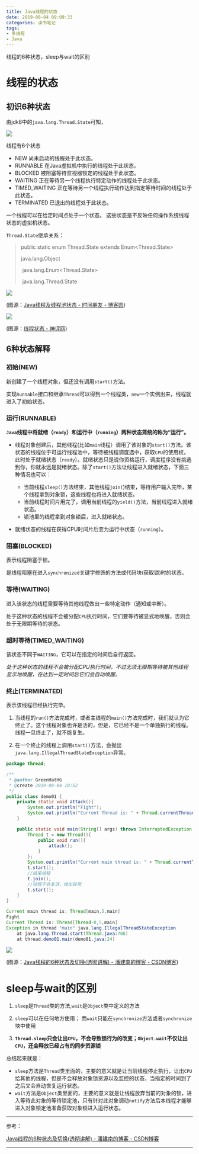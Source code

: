 ```yaml
---
title: Java线程的状态
date: 2019-08-04 09:09:33
categories: 读书笔记
tags:
- 多线程
- Java
---
```


线程的6种状态，sleep与wait的区别

<!-- more -->

# 线程的状态

## 初识6种状态

由jdk8中的`java.lang.Thread.State`可知，

![](Java线程的状态/4.png)

线程有6个状态

- NEW 
  尚未启动的线程处于此状态。
- RUNNABLE
  在Java虚拟机中执行的线程处于此状态。
- BLOCKED
  被阻塞等待监视器锁定的线程处于此状态。
- WAITING
  正在等待另一个线程执行特定动作的线程处于此状态。
- TIMED_WAITING
  正在等待另一个线程执行动作达到指定等待时间的线程处于此状态。
- TERMINATED
  已退出的线程处于此状态。

一个线程可以在给定时间点处于一个状态。 这些状态是不反映任何操作系统线程状态的虚拟机状态。

`Thread.State`继承关系：

> public static enum Thread.State extends Enum<Thread.State>
>
> java.lang.Object
>
> ​	java.lang.Enum<Thread.State>
>
> ​		java.lang.Thread.State

![](Java线程的状态/1.png)

(图源：[Java线程及线程池状态 - 时间朋友 - 博客园](https://www.cnblogs.com/doit8791/p/9067073.html))

![](Java线程的状态/2.jpg)

(图源：[线程状态 - 神评网](http://www.ishenping.com/ArtInfo/1194756.htmll))

## 6种状态解释

### 初始(NEW)

新创建了一个线程对象，但还没有调用`start()`方法。

实现`Runnable`接口和继承`Thread`可以得到一个线程类，`new`一个实例出来，线程就进入了初始状态。

### 运行(RUNNABLE)

**`Java`线程中将就绪（`ready`）和运行中（`running`）两种状态笼统的称为“运行”。**

- 线程对象创建后，其他线程(比如`main`线程）调用了该对象的`start()`方法。该状态的线程位于可运行线程池中，等待被线程调度选中，获取`CPU`的使用权，此时处于就绪状态（`ready`）。就绪状态只是说你资格运行，调度程序没有挑选到你，你就永远是就绪状态。除了`start()`方法让线程进入就绪状态，下面三种情况也可以：
  - 当前线程`sleep()`方法结束，其他线程`join(`)结束，等待用户输入完毕，某个线程拿到对象锁，这些线程也将进入就绪状态。
  - 当前线程时间片用完了，调用当前线程的`yield()`方法，当前线程进入就绪状态。
  - 锁池里的线程拿到对象锁后，进入就绪状态。

- 就绪状态的线程在获得CPU时间片后变为运行中状态（`running`）。

### 阻塞(BLOCKED)

表示线程阻塞于锁。

是线程阻塞在进入`synchronized`关键字修饰的方法或代码块(获取锁)时的状态。

### 等待(WAITING)

进入该状态的线程需要等待其他线程做出一些特定动作（通知或中断）。

处于这种状态的线程不会被分配`CPU`执行时间，它们要等待被显式地唤醒，否则会处于无限期等待的状态。

### 超时等待(TIMED_WAITING)

该状态不同于`WAITING`，它可以在指定的时间后自行返回。

*处于这种状态的线程不会被分配CPU执行时间，不过无须无限期等待被其他线程显示地唤醒，在达到一定时间后它们会自动唤醒。*

### 终止(TERMINATED)

表示该线程已经执行完毕。

1. 当线程的`run()`方法完成时，或者主线程的`main()`方法完成时，我们就认为它终止了。这个线程对象也许是活的，但是，它已经不是一个单独执行的线程。线程一旦终止了，就不能复生。

2. 在一个终止的线程上调用`start()`方法，会抛出`java.lang.IllegalThreadStateException`异常。

```java
package thread;

/**
 * @author GreenHatHG
 * @create 2019-08-04 10:52
 */
public class demo01 {
    private static void attack(){
        System.out.println("Fight");
        System.out.println("Current Thread is: " + Thread.currentThread());
    }

    public static void main(String[] args) throws InterruptedException {
        Thread t = new Thread(){
            public void run(){
                attack();
            }
        };
        System.out.println("Current main thread is: " + Thread.currentThread());
        t.start();
        //结束线程
        t.join();
        //线程不会复活，抛出异常
        t.start();
    }
}
```

```java
Current main thread is: Thread[main,5,main]
Fight
Current Thread is: Thread[Thread-0,5,main]
Exception in thread "main" java.lang.IllegalThreadStateException
	at java.lang.Thread.start(Thread.java:708)
	at thread.demo01.main(demo01.java:24)
```

![](Java线程的状态/3.jpeg)

(图源：[Java线程的6种状态及切换(透彻讲解) - 潘建南的博客 - CSDN博客](http://www.ishenping.com/ArtInfo/1194756.htmll))

# sleep与wait的区别


1. `sleep`是`Thread`类的方法,`wait`是`Object`类中定义的方法

2. `sleep`可以在任何地方使用； 而`wait`只能在`synchronize`方法或者`synchronize`块中使用
3. **`Thread.sleep`只会让出`CPU`，不会导致锁行为的改变；`Object.wait`不仅让出`CPU`，还会释放已经占有的同步资源锁**

总结起来就是：

- `sleep`方法是`Thread`类里面的，主要的意义就是让当前线程停止执行，让出`CPU`给其他的线程，但是不会释放对象锁资源以及监控的状态，当指定的时间到了之后又会自动恢复运行状态。
- `wait`方法是`Object`类里面的，主要的意义就是让线程放弃当前的对象的锁，进入等待此对象的等待锁定池，只有针对此对象调动`notify`方法后本线程才能够进入对象锁定池准备获取对象锁进入运行状态。







---

参考：

[Java线程的6种状态及切换(透彻讲解) - 潘建南的博客 - CSDN博客](https://blog.csdn.net/pange1991/article/details/53860651)

---


